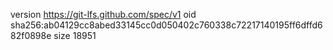 version https://git-lfs.github.com/spec/v1
oid sha256:ab04129cc8abed33145cc0d050402c760338c72217140195ff6dffd682f0898e
size 18951
